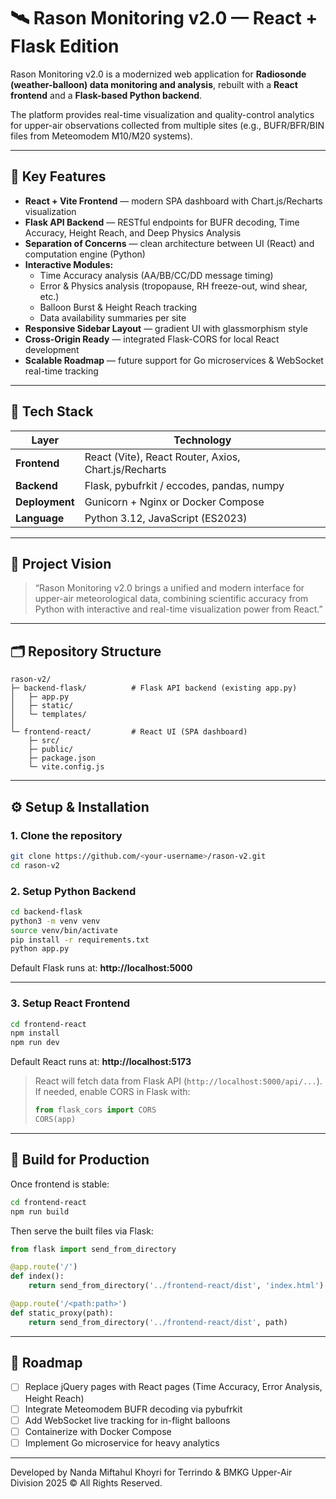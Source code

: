 # 🛰️ Rason Monitoring v2.0 — React + Flask Edition

Rason Monitoring v2.0 is a modernized web application for **Radiosonde (weather-balloon) data monitoring and analysis**, rebuilt with a **React frontend** and a **Flask-based Python backend**.  

The platform provides real-time visualization and quality-control analytics for upper-air observations collected from multiple sites (e.g., BUFR/BFR/BIN files from Meteomodem M10/M20 systems).

---

## 🚀 Key Features

- **React + Vite Frontend** — modern SPA dashboard with Chart.js/Recharts visualization  
- **Flask API Backend** — RESTful endpoints for BUFR decoding, Time Accuracy, Height Reach, and Deep Physics Analysis  
- **Separation of Concerns** — clean architecture between UI (React) and computation engine (Python)  
- **Interactive Modules:**
  - Time Accuracy analysis (AA/BB/CC/DD message timing)
  - Error & Physics analysis (tropopause, RH freeze-out, wind shear, etc.)
  - Balloon Burst & Height Reach tracking
  - Data availability summaries per site  
- **Responsive Sidebar Layout** — gradient UI with glassmorphism style  
- **Cross-Origin Ready** — integrated Flask-CORS for local React development  
- **Scalable Roadmap** — future support for Go microservices & WebSocket real-time tracking  

---

## 🧩 Tech Stack

| Layer | Technology |
|-------|-------------|
| **Frontend** | React (Vite), React Router, Axios, Chart.js/Recharts |
| **Backend** | Flask, pybufrkit / eccodes, pandas, numpy |
| **Deployment** | Gunicorn + Nginx or Docker Compose |
| **Language** | Python 3.12, JavaScript (ES2023) |

---

## 🧠 Project Vision

> “Rason Monitoring v2.0 brings a unified and modern interface for upper-air meteorological data, combining scientific accuracy from Python with interactive and real-time visualization power from React.”

---

## 🗂️ Repository Structure

```
rason-v2/
├─ backend-flask/          # Flask API backend (existing app.py)
│   ├─ app.py
│   ├─ static/
│   └─ templates/
│
└─ frontend-react/         # React UI (SPA dashboard)
    ├─ src/
    ├─ public/
    ├─ package.json
    └─ vite.config.js
```

---

## ⚙️ Setup & Installation

### 1. Clone the repository
```bash
git clone https://github.com/<your-username>/rason-v2.git
cd rason-v2
```

### 2. Setup Python Backend
```bash
cd backend-flask
python3 -m venv venv
source venv/bin/activate
pip install -r requirements.txt
python app.py
```

Default Flask runs at: **http://localhost:5000**

---

### 3. Setup React Frontend
```bash
cd frontend-react
npm install
npm run dev
```

Default React runs at: **http://localhost:5173**

> React will fetch data from Flask API (`http://localhost:5000/api/...`).  
> If needed, enable CORS in Flask with:
> ```python
> from flask_cors import CORS
> CORS(app)
> ```

---

## 🧱 Build for Production

Once frontend is stable:
```bash
cd frontend-react
npm run build
```
Then serve the built files via Flask:

```python
from flask import send_from_directory

@app.route('/')
def index():
    return send_from_directory('../frontend-react/dist', 'index.html')

@app.route('/<path:path>')
def static_proxy(path):
    return send_from_directory('../frontend-react/dist', path)
```

---

## 🧭 Roadmap
- [ ] Replace jQuery pages with React pages (Time Accuracy, Error Analysis, Height Reach)  
- [ ] Integrate Meteomodem BUFR decoding via pybufrkit  
- [ ] Add WebSocket live tracking for in-flight balloons  
- [ ] Containerize with Docker Compose  
- [ ] Implement Go microservice for heavy analytics  

---

Developed by Nanda Miftahul Khoyri
for Terrindo & BMKG Upper-Air Division
2025 © All Rights Reserved.
